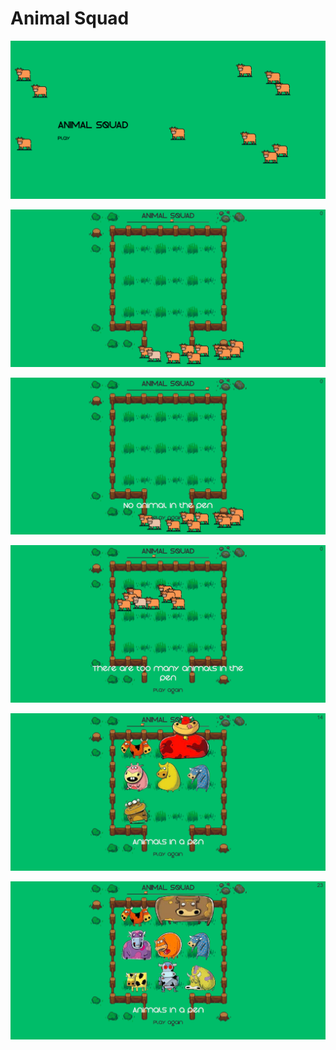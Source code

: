 # Animal Squad

![Home page](/assets/Screenshot%20(137).png)

![Game start](/assets/Screenshot%20(133).png)

![Game](/assets/Screenshot%20(134).png)

![Game](/assets/Screenshot%20(135).png)

![Game](/assets/Screenshot%20(132).png)

![Game](/assets/Screenshot%20(136).png)
